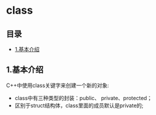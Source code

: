 # class

## 目录
 - [1.基本介绍](#1-基本介绍)

## 1.基本介绍
C++中使用class关键字来创建一个新的对象:
- class中有三种类型的封装：public、 private、protected；
- 区别于struct结构体，class里面的成员默认是private的;

